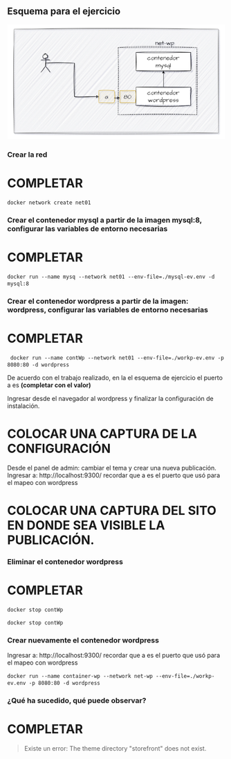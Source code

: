 ## Esquema para el ejercicio
![Imagen](imagenes/esquema-ejercicio5.PNG)

### Crear la red
# COMPLETAR
```
docker network create net01
```
### Crear el contenedor mysql a partir de la imagen mysql:8, configurar las variables de entorno necesarias
# COMPLETAR
```
docker run --name mysq --network net01 --env-file=./mysql-ev.env -d mysql:8
```
### Crear el contenedor wordpress a partir de la imagen: wordpress, configurar las variables de entorno necesarias
# COMPLETAR
```
 docker run --name contWp --network net01 --env-file=./workp-ev.env -p 8080:80 -d wordpress
```
De acuerdo con el trabajo realizado, en la el esquema de ejercicio el puerto a es **(completar con el valor)**

Ingresar desde el navegador al wordpress y finalizar la configuración de instalación.
# COLOCAR UNA CAPTURA DE LA CONFIGURACIÓN

Desde el panel de admin: cambiar el tema y crear una nueva publicación.
Ingresar a: http://localhost:9300/ 
recordar que a es el puerto que usó para el mapeo con wordpress
# COLOCAR UNA CAPTURA DEL SITO EN DONDE SEA VISIBLE LA PUBLICACIÓN.

### Eliminar el contenedor wordpress
# COMPLETAR
```
docker stop contWp
```
```
docker stop contWp
```
### Crear nuevamente el contenedor wordpress
Ingresar a: http://localhost:9300/ 
recordar que a es el puerto que usó para el mapeo con wordpress
```
docker run --name container-wp --network net-wp --env-file=./workp-ev.env -p 8080:80 -d wordpress
```
### ¿Qué ha sucedido, qué puede observar?
# COMPLETAR
> Existe un error: The theme directory "storefront" does not exist.




